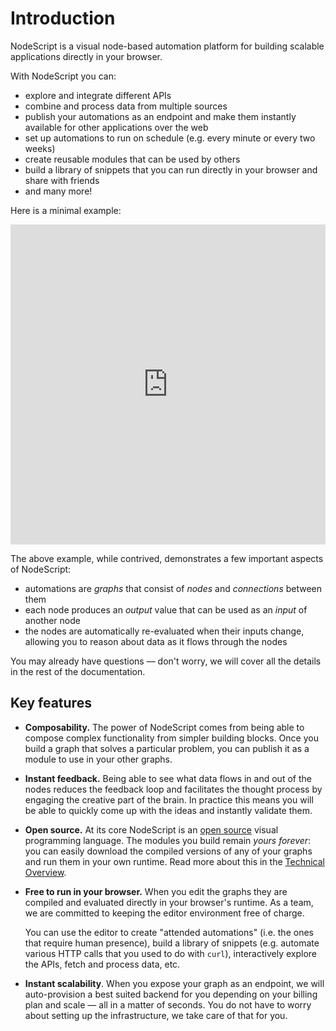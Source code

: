 # Introduction

NodeScript is a visual node-based automation platform for building scalable applications directly in your browser.

With NodeScript you can:

- explore and integrate different APIs
- combine and process data from multiple sources
- publish your automations as an endpoint and make them instantly available for other applications over the web
- set up automations to run on schedule (e.g. every minute or every two weeks)
- create reusable modules that can be used by others
- build a library of snippets that you can run directly in your browser and share with friends
- and many more!

Here is a minimal example:

<iframe width="100%" height="512" src="https://embed.nodescript.dev/?graphId=19OmbEFN9CY4oEQ6&theme=auto" title="Hello World" frameborder="0" allowfullscreen tabindex=0></iframe>

The above example, while contrived, demonstrates a few important aspects of NodeScript:

- automations are _graphs_ that consist of _nodes_ and _connections_ between them
- each node produces an _output_ value that can be used as an _input_ of another node
- the nodes are automatically re-evaluated when their inputs change, allowing you to reason about data as it flows through the nodes

You may already have questions — don't worry, we will cover all the details in the rest of the documentation.

## Key features

- **Composability.** The power of NodeScript comes from being able to compose complex functionality from simpler building blocks. Once you build a graph that solves a particular problem, you can publish it as a module to use in your other graphs.

- **Instant feedback.** Being able to see what data flows in and out of the nodes reduces the feedback loop and facilitates the thought process by engaging the creative part of the brain. In practice this means you will be able to quickly come up with the ideas and instantly validate them.

- **Open source.** At its core NodeScript is an [open source](https://github.com/nodeScriptLang/core) visual programming language. The modules you build remain _yours forever_: you can easily download the compiled versions of any of your graphs and run them in your own runtime. Read more about this in the [Technical Overview](./technical-overview.md).

- **Free to run in your browser.** When you edit the graphs they are compiled and evaluated directly in your browser's runtime. As a team, we are committed to keeping the editor environment free of charge.

    You can use the editor to create "attended automations" (i.e. the ones that require human presence), build a library of snippets (e.g. automate various HTTP calls that you used to do with `curl`), interactively explore the APIs, fetch and process data, etc.

- **Instant scalability**. When you expose your graph as an endpoint, we will auto-provision a best suited backend for you depending on your billing plan and scale — all in a matter of seconds. You do not have to worry about setting up the infrastructure, we take care of that for you.
